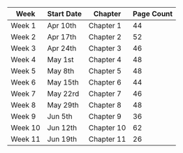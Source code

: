 | Week | Start Date | Chapter | Page Count |
| - | - | - | - |
| Week 1  | Apr 10th | Chapter 1 | 44 |
| Week 2  | Apr 17th | Chapter 2 | 52 |
| Week 3  | Apr 24th | Chapter 3 | 46 |
| Week 4  | May  1st | Chapter 4 | 48 |
| Week 5  | May  8th | Chapter 5 | 48 |
| Week 6  | May 15th | Chapter 6 | 44 |
| Week 7  | May 22rd | Chapter 7 | 46 |
| Week 8  | May 29th | Chapter 8 | 48 |
| Week 9  | Jun  5th | Chapter 9 | 36 |
| Week 10 | Jun 12th | Chapter 10 | 62 |
| Week 11 | Jun 19th | Chapter 11 | 26 |

